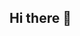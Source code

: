 ## Hi there 👋

<!--
**LeventeZ/LeventeZ** is a ✨ _special_ ✨ repository because its `README.md` (this file) appears on your GitHub profile.

Here are some ideas to get you started:

- 🔭 I’m currently working on this file
- 🌱 I’m currently learning c#
- 👯 I’m looking to collaborate on money
- 🤔 I’m looking for help with girls
- 😄 Pronouns: He/Him
-->
